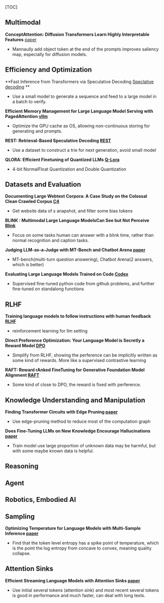 [TOC]


## Multimodal

**ConceptAttention: Diffusion Transformers Learn Highly Interpretable Features** [paper](https://arxiv.org/pdf/2502.04320)

* Mannaully add object token at the end of the prompts improves saliency map, especially for diffusion models.

 

## Efficiency and Optimization

**Fast Inference from Transformers via Speculative Decoding [Speclative decoding](https://arxiv.org/pdf/2211.17192) **

* Use a small model to generate a sequence and feed to a large model in a batch to verify.

**Efficient Memory Management for Large Language Model Serving with PagedAttention [vllm](https://arxiv.org/pdf/2309.06180)**

* Optimize the GPU cache as OS, allowing non-continuous storing for generating and prompts.

**REST: Retrieval-Based Speculative Decoding [REST](https://arxiv.org/pdf/2311.08252)**

* Use a dataset to construct a trie for next generation, avoid small model

**QLORA: Efficient Finetuning of Quantized LLMs [Q-Lora](https://arxiv.org/pdf/2305.14314)**
* 4-bit NormalFloat Quantization and Double Quantization



## Datasets and Evaluation

**Documenting Large Webtext Corpora: A Case Study on the Colossal Clean Crawled Corpus [C4](https://arxiv.org/pdf/2104.08758)**
* Get website data of s anapshot, and filter some bias tokens

**BLINK : Multimodal Large Language ModelsCan See but Not Perceive [Blink](https://arxiv.org/pdf/2404.12390)**
* Focus on some tasks human can answer with a blink time, rather than normal recognition and caption tasks.

**Judging LLM-as-a-Judge with MT-Bench and Chatbot Arena [paper](https://arxiv.org/pdf/2306.05685)**
* MT-bench(multi-turn question answering), Chatbot Arena(2 answers, which is better)

**Evaluating Large Language Models Trained on Code [Codex](https://arxiv.org/pdf/2107.03374)**
* Supervised fine-tuned python code from github problems, and further fine-tuned on standalong functions



## RLHF
**Training language models to follow instructions with human feedback [RLHF](https://arxiv.org/pdf/2203.02155)**
* reinforcement learning for llm setting

**Direct Preference Optimization: Your Language Model is Secretly a Reward Model [DPO](https://arxiv.org/pdf/2305.18290)**
* Simplify from RLHF, showing the perference can be implicitly written as some kind of rewards. More like a supervised contrastive learning

**RAFT: Reward rAnked FineTuning for Generative Foundation Model Alignment [RAFT](https://arxiv.org/pdf/2304.06767)**
* Some kind of close to DPO, the reward is fixed with perference.



## Knowledge Understanding and Manipulation
**Finding Transformer Circuits with Edge Pruning [paper](https://arxiv.org/pdf/2406.16778)**
* Use edge-pruning method to reduce most of the computation graph

**Does Fine-Tuning LLMs on New Knowledge Encourage Hallucinations [paper](https://arxiv.org/pdf/2405.05904)**
* Train model use large proportion of unknown data may be harmful, but with some maybe known data is helpful.



## Reasoning



## Agent



## Robotics, Embodied AI



## Sampling
**Optimizing Temperature for Language Models with Multi-Sample Inference [paper](https://arxiv.org/pdf/2502.05234)**
* Find that the token level entropy has a spike point of temperature, which is the point the log entropy from concave to convex, meaning quality collapse.


## Attention Sinks
**Efficient Streaming Language Models with Attention Sinks [paper](https://paperswithcode.com/method/attention-sinks)**
* Use initial several tokens (attention sink) and most recent several tokens is good in performance and much faster, can deal with long texts.